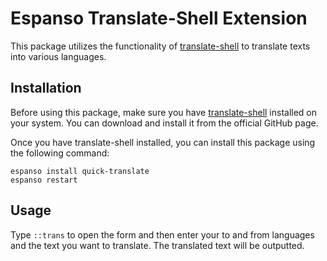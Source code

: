 # Espanso Translate-Shell Extension

This package utilizes the functionality of [translate-shell](https://github.com/soimort/translate-shell) to translate texts into various languages.

## Installation

Before using this package, make sure you have [translate-shell](https://github.com/soimort/translate-shell/wiki/Distros) installed on your system. You can download and install it from the official GitHub page.

Once you have translate-shell installed, you can install this package using the following command:

```
espanso install quick-translate 
espanso restart
```

## Usage

Type `::trans` to open the form and then enter your to and from languages and the text you want to translate. The translated text will be outputted.